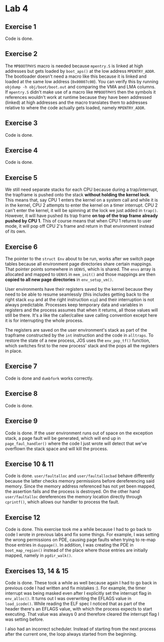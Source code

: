 # Lab 4

## Exercise 1

Code is done.

## Exercise 2

The `MPBOOTPHYS` macro is needed because `mpentry.S` is linked at high addresses but gets loaded by `boot_aps()` at the low address `MPENTRY_ADDR`. The bootloader doesn't need a macro like this because it is linked and loaded at the same low address (`0x00007c00`). You can verify this by running `objdump -h obj/boot/boot.out` and comparing the VMA and LMA columns. If `mpentry.S` didn't make use of a macro like `MPBOOTPHYS` then the symbols it references wouldn't work at runtime because they have been addressed (linked) at high addresses and the macro translates them to addresses relative to where the code actually gets loaded, namely `MPENTRY_ADDR`.

## Exercise 3

Code is done.

## Exercise 4

Code is done.

## Exercise 5

We still need separate stacks for each CPU because during a trap/interrupt, the trapframe is pushed onto the stack **without holding the kernel lock**. This means that, say CPU 1 enters the kernel on a system call and while it is in the kernel, CPU 2 attempts to enter the kernel on a timer interrupt. CPU 2 can't enter the kernel, it will be spinning at the lock we just added in `trap()`. However, it will have pushed its trap frame **on top of the trap frame already pushed by CPU 1**. This of course means that when CPU 1 returns to user mode, it will pop off CPU 2's frame and return in that environment instead of its own.

## Exercise 6

The pointer to the `struct Env` about to be run, works after we switch page tables because all environment page directories share certain mappings. That pointer points somewhere in `UENVS`, which is shared. The `envs` array is allocated and mapped to `UENVS` in `mem_init()` and those mappings are then **copied to all new page directories** in `env_setup_vm()`.

User environments have their registers saved by the kernel because they need to be able to resume seamlessly (this includes getting back to the right stack `esp` and at the right instruction `eip`) and their interruption is not always predictable. Processes keep temporary data and variables in registers and the process assumes that when it returns, all those values will still be there. It's a like the caller/callee save calling convention except here it is for interrupting the whole process.

The registers are saved on the user environment's stack as part of the trapframe constructed by the `int` instruction and the code in `alltraps`. To restore the state of a new process, JOS uses the `env_pop_tf()` function, which switches first to the new process' stack and the pops all the registers in place.

## Exercise 7

Code is done and `dumbfork` works correctly.

## Exercise 8

Code is done.

## Exercise 9

Code is done. If the user environment runs out of space on the exception stack, a page fault will be generated, which will end up in `page_faul_handler()` where the code I just wrote will detect that we've overflown the stack space and will kill the process.

## Exercise 10 & 11

Code is done. `user/faultalloc` and `user/faultallocbad` behave differently because the latter checks memory permissions before dereferencing said memory. Since the memory address referenced has not yet been mapped, the assertion fails and the process is destroyed. On the other hand `user/faultalloc` dereferences the memory location directly through `cprintf()`, which allows our handler to process the fault.

## Exercise 12

Code is done. This exercise took me a while because I had to go back to code I wrote in previous labs and fix some things. For example, I was setting the wrong permissions on PDE, causing page faults when trying to re-map those entries in `duppage()`. In addition, I was creating the PDE in `boot_map_region()` instead of the place where those entries are initially mapped, namely in `pgdir_walk()`.

## Exercises 13, 14 & 15

Code is done. These took a while as well because again I had to go back in previous code I had written and fix mistakes :). For example, the timer interrupt was being masked even after I explicitly set the interrupt flag in `env_alloc()`. It turns out I was overwriting the EFLAGS value in `load_icode()`. While reading the ELF spec I noticed that as part of the header there's an EFLAGS value, with which the process expects to start executing. That value was always 0 and therefore cleared the interrupt flag I was setting before.

I also had an incorrect scheduler. Instead of starting from the next process after the current one, the loop always started from the beginning.

